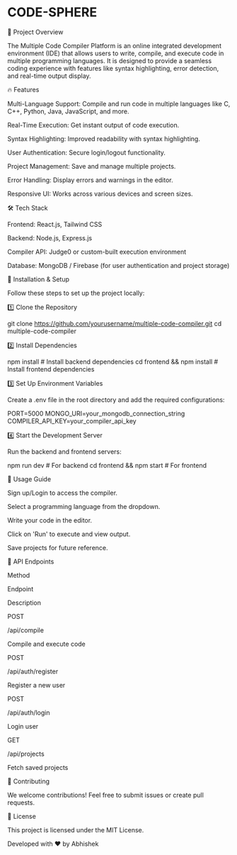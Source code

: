 # CODE-SPHERE

🚀 Project Overview

The Multiple Code Compiler Platform is an online integrated development environment (IDE) that allows users to write, compile, and execute code in multiple programming languages. It is designed to provide a seamless coding experience with features like syntax highlighting, error detection, and real-time output display.

🔥 Features

Multi-Language Support: Compile and run code in multiple languages like C, C++, Python, Java, JavaScript, and more.

Real-Time Execution: Get instant output of code execution.

Syntax Highlighting: Improved readability with syntax highlighting.

User Authentication: Secure login/logout functionality.

Project Management: Save and manage multiple projects.

Error Handling: Display errors and warnings in the editor.

Responsive UI: Works across various devices and screen sizes.

🛠️ Tech Stack

Frontend: React.js, Tailwind CSS

Backend: Node.js, Express.js

Compiler API: Judge0 or custom-built execution environment

Database: MongoDB / Firebase (for user authentication and project storage)

📌 Installation & Setup

Follow these steps to set up the project locally:

1️⃣ Clone the Repository

git clone https://github.com/yourusername/multiple-code-compiler.git
cd multiple-code-compiler

2️⃣ Install Dependencies

npm install  # Install backend dependencies
cd frontend && npm install  # Install frontend dependencies

3️⃣ Set Up Environment Variables

Create a .env file in the root directory and add the required configurations:

PORT=5000
MONGO_URI=your_mongodb_connection_string
COMPILER_API_KEY=your_compiler_api_key

4️⃣ Start the Development Server

Run the backend and frontend servers:

npm run dev # For backend
cd frontend && npm start # For frontend

📖 Usage Guide

Sign up/Login to access the compiler.

Select a programming language from the dropdown.

Write your code in the editor.

Click on 'Run' to execute and view output.

Save projects for future reference.

🔗 API Endpoints

Method

Endpoint

Description

POST

/api/compile

Compile and execute code

POST

/api/auth/register

Register a new user

POST

/api/auth/login

Login user

GET

/api/projects

Fetch saved projects

🤝 Contributing

We welcome contributions! Feel free to submit issues or create pull requests.

📜 License

This project is licensed under the MIT License.

Developed with ❤️ by Abhishek


